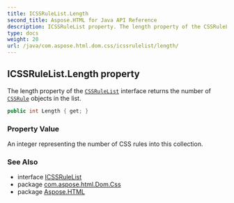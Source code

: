 ```yaml
---
title: ICSSRuleList.Length
second_title: Aspose.HTML for Java API Reference
description: ICSSRuleList property. The length property of the CSSRuleList interface returns the number of CSSRule objects in the list
type: docs
weight: 20
url: /java/com.aspose.html.dom.css/icssrulelist/length/
---
```

## ICSSRuleList.Length property

The length property of the [`CSSRuleList`](../) interface returns the number of [`CSSRule`](../../icssrule/) objects in the list.

```java
public int Length { get; }
```

### Property Value

An integer representing the number of CSS rules into this collection.

### See Also

* interface [ICSSRuleList](../)
* package [com.aspose.html.Dom.Css](../../icssrulelist/)
* package [Aspose.HTML](../../../)
